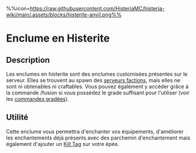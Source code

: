 %%icon=https://raw.githubusercontent.com/HisteriaMC/histeria-wiki/main/.assets/blocks/histerite-anvil.png%%

# Enclume en Histerite

## Description
Les enclumes en histerite sont des enclumes customisées présentes sur le serveur. Elles se trouvent au spawn des [serveurs factions](https://histeria.fr/wiki/worlds/serveurs-faction), mais elles ne sont ni obtenables ni craftables. Vous pouvez également y accéder grâce à la commande /fusion si vous possédez le grade suffisant pour l'utiliser (voir les [commandes gradées](https://histeria.fr/wiki/commands/graded-commands)).

## Utilité
Cette enclume vous permettra d'enchanter vos équipements, d'améliorer les enchantements déjà présents avec des parchemin d'enchantement mais également d'ajouter un [Kill Tag](https://histeria.fr/wiki/items/kill-tag) sur votre épée.

